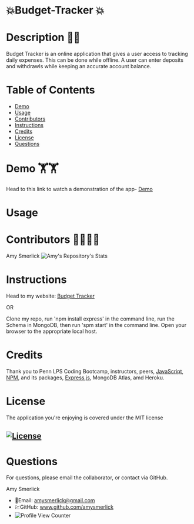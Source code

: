 #  💥Budget-Tracker 💥

#  Description 🏃🏃

Budget Tracker is an online application that gives a user access to tracking daily expenses. This can be done while offline. A user can enter deposits and withdrawls while keeping an accurate account balance.





 # Table of Contents
 * [Demo](#demo)
 * [Usage](#usage)
 * [Contributors](#contributors)
 * [Instructions](#instructions)
 * [Credits](#credits)
 * [License](#license)
 * [Questions](#questions)

# Demo 🏋️🏋️
Head to this link to watch a demonstration of the app- [Demo](https://drive.google.com/file/d/13N45OzYcqpxigk8mPh_8Myh2wOyP-JTn/view?usp=sharing)

# Usage




# Contributors 🚴‍♂️🚴‍♂️
Amy Smerlick
![Amy's Repository's Stats](https://github-readme-stats.vercel.app/api/top-langs/?username=amysmerlick&theme=blue-green)

# Instructions
Head to my website: [Budget Tracker](https://budgettracker-amysmerlick.herokuapp.com/)

OR

Clone my repo, run 'npm install express' in the command line, run the Schema in MongoDB, then run 'spm start' in the command line. Open your browser to the appropriate local host. 

# Credits
Thank you to Penn LPS Coding Bootcamp, instructors, peers, [JavaScript](https://www.javascript.com/), [NPM](https://www.npmjs.com/),  and its packages, [Express.js](https://expressjs.com/), MongoDB Atlas, amd Heroku.

# License
The application you're enjoying is covered under the MIT license
## [![License](https://img.shields.io/badge/License-MIT%202.0-blue.svg)](https://opensource.org/licenses/MIT)

# Questions
For questions, please email the collaborator, or contact via GitHub.

Amy Smerlick
* 📧Email: amysmerlick@gmail.com
* 💹GitHub: www.github.com/amysmerlick
* ![Profile View Counter](https://komarev.com/ghpvc/?username=amysmerlick)
